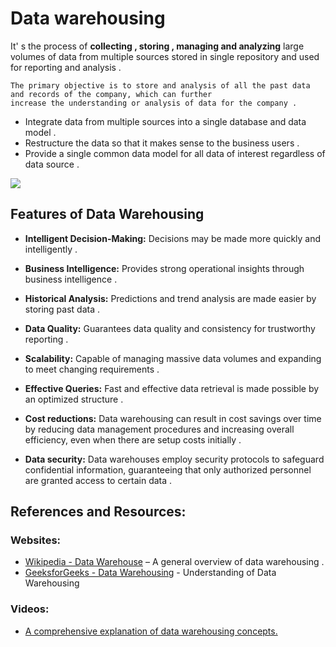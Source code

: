 # Data warehousing 

It' s the  process of **collecting , storing , managing and analyzing**  large volumes of data from multiple sources stored in single repository and used for reporting and analysis . 

    The primary objective is to store and analysis of all the past data and records of the company, which can further   
    increase the understanding or analysis of data for the company .

+ Integrate data from multiple sources into a single database and data model .
+ Restructure the data so that it makes sense to the business users .
+ Provide a single common data model for all data of interest regardless of data source .

![](https://blog.bismart.com/hubfs/La%20arquitectura%20y%20funcionamiento%20de%20un%20data%20warehouse.jpg)



## Features of Data Warehousing
+ **Intelligent Decision-Making:**  Decisions may be made more quickly and intelligently .

+ **Business Intelligence:** Provides strong operational insights through business intelligence .
+ **Historical Analysis:** Predictions and trend analysis are made easier by storing past data .
+ **Data Quality:** Guarantees data quality and consistency for trustworthy reporting .
+ **Scalability:** Capable of managing massive data volumes and expanding to meet changing requirements .
+ **Effective Queries:** Fast and effective data retrieval is made possible by an optimized structure .
+ **Cost reductions:** Data warehousing can result in cost savings over time by reducing data management procedures and increasing overall efficiency, even when there are setup costs initially .
+ **Data security:** Data warehouses employ security protocols to safeguard confidential information, guaranteeing that only authorized personnel are granted access to certain data .



## References and Resources:

### Websites:

+ [Wikipedia - Data Warehouse](https://en.wikipedia.org/wiki/Data_warehouse) – A general overview of data warehousing .
+ [GeeksforGeeks - Data Warehousing](https://www.geeksforgeeks.org/data-warehousing/) - Understanding of Data Warehousing 

### Videos:

+ [A comprehensive explanation of data warehousing concepts.](https://www.youtube.com/watch?v=AHR_7jFCMeY)

